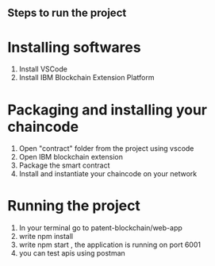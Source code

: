 ## Steps to run the project 

# Installing softwares 

1) Install VSCode
2) Install IBM Blockchain Extension Platform

# Packaging and installing your chaincode
1) Open "contract" folder from the project using vscode
2) Open IBM blockchain extension
3) Package the smart contract
4) Install and instantiate your chaincode on your network 

# Running the project
1) In your terminal go to patent-blockchain/web-app
2) write npm install
3) write npm start , the application is running on port 6001
4) you can test apis using postman

